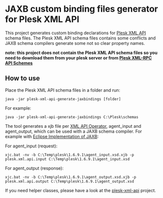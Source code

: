 # JAXB custom binding files generator for Plesk XML API 

This project generates custom binding declarations for [Plesk XML API](https://docs.plesk.com/en-US/obsidian/api-rpc/about-xml-api.28709/) schema files. 
The Plesk XML API schema files contains some conflicts and JAXB schema compilers generate some not so clear property names.

**note: this project does not contain the Plesk XML API schema files so you need to download them from your plesk server or from [Plesk XML-RPC API Schemes](https://plesk.github.io/api-schemas/)**

## How to use

Place the Plesk XML API schema files in a folder and run:

```shell
java -jar plesk-xml-api-generate-jaxbindings [folder]
```

For example:

```shell
java -jar plesk-xml-api-generate-jaxbindings C:\Plesk\schemas
```

The tool generates a xjb file per [XML API Operator](https://docs.plesk.com/en-US/obsidian/api-rpc/about-xml-api/reference/xml-schemas-for-xml-api-operators.58138/), agent_input and agent_output, which can be used with a JAXB schema compiler. For example with [Eclipse Implementation of JAXB](https://github.com/eclipse-ee4j/jaxb-ri):

For agent_input (request):

```shell
xjc.bat -nv -b C:\Temp\plesk\1.6.9.1\agent_input.xsd.xjb -p plesk.xml.api.input C:\Temp\plesk\1.6.9.1\agent_input.xsd
```

For agent_output (response):

```shell
xjc.bat -nv -b C:\Temp\plesk\1.6.9.1\agent_output.xsd.xjb -p plesk.xml.api.output C:\Temp\plesk\1.6.9.1\agent_output.xsd
```

If you need helper classes, please have a look at the [plesk-xml-api](https://github.com/ben-eddy74/plesk-xml-api) project.
